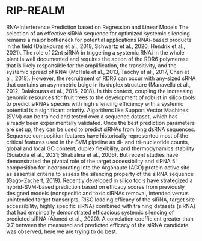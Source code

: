 # RIP-REALM
RNA-Interference Prediction based on Regression and Linear Models
The selection of an effective siRNA sequence for optimized systemic silencing remains a major bottleneck for potential applications RNAi-based products in the field (Dalakouras et al., 2018, Schwartz et al., 2020, Hendrix et al., 2021). The role of 22nt siRNA in triggering a systemic RNAi in the whole plant is well documented and requires the action of the RDR6 polymerase that is likely responsible for the amplification, the transitivity, and the systemic spread of RNAi (McHale et al., 2013, Taochy et al., 2017, Chen et al., 2018). However, the recruitment of RDR6 can occur with any-sized sRNA that contains an asymmetric bulge in its duplex structure (Manavella et al., 2012; Dalakouras et al., 2016, 2018). In this context, coupling the increasing genomic resources for fruit trees to the development of robust in silico tools to predict siRNAs species with high silencing efficiency with a systemic potential is a significant priority. Algorithms like Support Vector Machines (SVM) can be trained and tested over a sequence dataset, which has already been experimentally validated. Once the best prediction parameters are set up, they can be used to predict siRNAs from long dsRNA sequences. Sequence composition features have historically represented most of the critical features used in the SVM pipeline as di- and tri-nucleotide counts, global and local GC content, duplex flexibility, and thermodynamics stability (Sciabola et al., 2021; Shabalina et al., 2006). But recent studies have demonstrated the pivotal role of the target accessibility and siRNA 5’ composition for incorporating into the Argonaute (AGO) protein active site as essential criteria to assess the silencing property of the siRNA sequence (Gago-Zachert, 2019). 
Recently developed  in silico tools have strategized a hybrid-SVM-based prediction based on efficacy scores from previously designed models (nonspecific and toxic siRNAs removal, intended versus unintended target transcripts, RISC loading efficacy of the siRNA, target site accessibility, highly specific siRNA) combined with training datasets (siRNA) that had empirically demonstrated efficacious systemic silencing of predicted siRNA (Ahmed et al., 2020). A correlation coefficient greater than 0.7 between the measured and predicted efficacy of the siRNA candidate was observed, here we are trying to do best.
